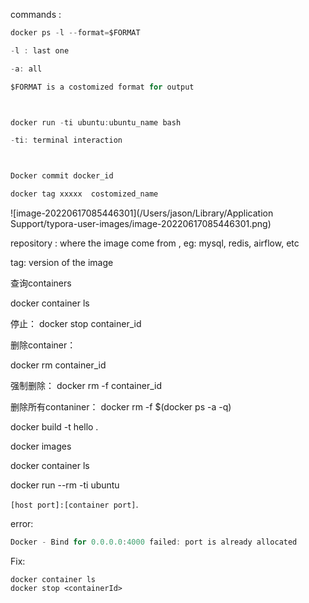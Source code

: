commands :

```java
docker ps -l --format=$FORMAT

-l : last one

-a: all

$FORMAT is a costomized format for output



docker run -ti ubuntu:ubuntu_name bash

-ti: terminal interaction



Docker commit docker_id

docker tag xxxxx  costomized_name
```





![image-20220617085446301](/Users/jason/Library/Application Support/typora-user-images/image-20220617085446301.png)

repository : where the image come from  , eg: mysql, redis, airflow, etc

tag: version of the image



查询containers

docker container ls

停止： docker stop container_id 

删除container：

docker rm container_id

强制删除： docker rm -f container_id

删除所有contaniner： docker rm -f $(docker ps -a -q)



docker build -t hello .

docker images 

docker container ls

docker run --rm -ti ubuntu 



`[host port]:[container port]`.







error:

```java
Docker - Bind for 0.0.0.0:4000 failed: port is already allocated
```



Fix: 

```jva
docker container ls
docker stop <containerId>
```






